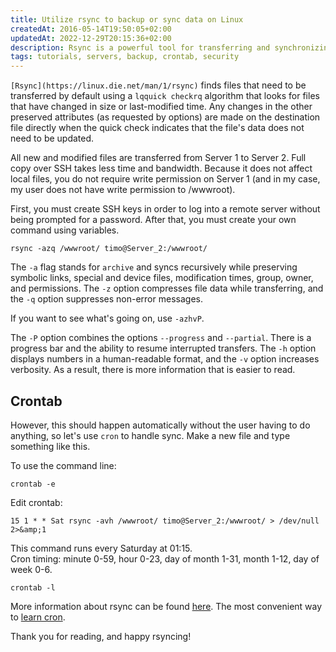 ```yaml
---
title: Utilize rsync to backup or sync data on Linux
createdAt: 2016-05-14T19:50:05+02:00
updatedAt: 2022-12-29T20:15:36+02:00
description: Rsync is a powerful tool for transferring and synchronizing data between local and remote systems.
tags: tutorials, servers, backup, crontab, security
---
```


`[Rsync](https://linux.die.net/man/1/rsync)` finds files that need to be transferred by default using a `lqquick checkrq` algorithm that looks for files that have changed in size or last-modified time. Any changes in the other preserved attributes (as requested by options) are made on the destination file directly when the quick check indicates that the file's data does not need to be updated.

All new and modified files are transferred from Server 1 to Server 2. Full copy over SSH takes less time and bandwidth. Because it does not affect local files, you do not require write permission on Server 1 (and in my case, my user does not have write permission to /wwwroot).

First, you must create SSH keys in order to log into a remote server without being prompted for a password. After that, you must create your own command using variables.

```Shell
rsync -azq /wwwroot/ timo@Server_2:/wwwroot/
```

The `-a` flag stands for `archive` and syncs recursively while preserving symbolic links, special and device files, modification times, group, owner, and permissions. The `-z` option compresses file data while transferring, and the `-q` option suppresses non-error messages.

If you want to see what's going on, use `-azhvP`.

The `-P` option combines the options `--progress` and `--partial`. There is a progress bar and the ability to resume interrupted transfers. The `-h` option displays numbers in a human-readable format, and the `-v` option increases verbosity. As a result, there is more information that is easier to read.

## Crontab

However, this should happen automatically without the user having to do anything, so let's use `cron` to handle sync. Make a new file and type something like this.

To use the command line:

```Shell
crontab -e
```

Edit crontab:

```Shell
15 1 * * Sat rsync -avh /wwwroot/ timo@Server_2:/wwwroot/ > /dev/null 2>&amp;1
```

This command runs every Saturday at 01:15.  
Cron timing: minute 0-59, hour 0-23, day of month 1-31, month 1-12, day of week 0-6.

```Shell
crontab -l
```

More information about rsync can be found [here](https://linux.die.net/man/1/rsync).
The most convenient way to [learn cron](https://crontab.guru/).

Thank you for reading, and happy rsyncing!
